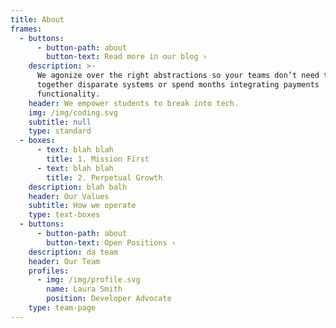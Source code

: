 ```yaml
---
title: About
frames:
  - buttons:
      - button-path: about
        button-text: Read more in our blog ›
    description: >-
      We agonize over the right abstractions so your teams don’t need to stitch
      together disparate systems or spend months integrating payments
      functionality.
    header: We empower students to break into tech.
    img: /img/coding.svg
    subtitle: null
    type: standard
  - boxes:
      - text: blah blah
        title: 1. Mission First
      - text: blah blah
        title: 2. Perpetual Growth
    description: blah balh
    header: Our Values
    subtitle: How we operate
    type: text-boxes
  - buttons:
      - button-path: about
        button-text: Open Positions ›
    description: da team
    header: Our Team
    profiles:
      - img: /img/profile.svg
        name: Laura Smith
        position: Developer Advocate
    type: team-page
---
```


